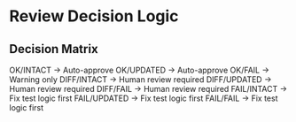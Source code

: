 # Review Decision Logic


## Decision Matrix

OK/INTACT → Auto-approve
OK/UPDATED → Auto-approve
OK/FAIL → Warning only
DIFF/INTACT → Human review required
DIFF/UPDATED → Human review required
DIFF/FAIL → Human review required
FAIL/INTACT → Fix test logic first
FAIL/UPDATED → Fix test logic first
FAIL/FAIL → Fix test logic first
